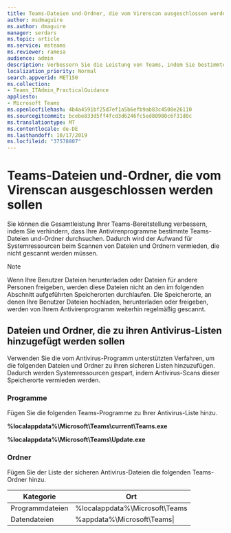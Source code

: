 ```yaml
---
title: Teams-Dateien und-Ordner, die vom Virenscan ausgeschlossen werden sollen
author: msdmaguire
ms.author: dmaguire
manager: serdars
ms.topic: article
ms.service: msteams
ms.reviewer: ramesa
audience: admin
description: Verbessern Sie die Leistung von Teams, indem Sie bestimmte Dateien und Ordner aus dem normalen Virenscan ausschließen.
localization_priority: Normal
search.appverid: MET150
ms.collection:
- Teams_ITAdmin_PracticalGuidance
appliesto:
- Microsoft Teams
ms.openlocfilehash: 4b4a4591bf25d7ef1a5b6efb9ab83c4508e26110
ms.sourcegitcommit: bcebe833d5ff4fcd3d6246fc5ed80980c6f31d0c
ms.translationtype: MT
ms.contentlocale: de-DE
ms.lasthandoff: 10/17/2019
ms.locfileid: "37578807"
---
```

<a name="teams-files-and-folders-to-exclude-from-antivirus-scanning"></a>Teams-Dateien und-Ordner, die vom Virenscan ausgeschlossen werden sollen
=================================

Sie können die Gesamtleistung Ihrer Teams-Bereitstellung verbessern, indem Sie verhindern, dass Ihre Antivirenprogramme bestimmte Teams-Dateien und-Ordner durchsuchen. Dadurch wird der Aufwand für Systemressourcen beim Scannen von Dateien und Ordnern vermieden, die nicht gescannt werden müssen.

> [!NOTE]
> Wenn Ihre Benutzer Dateien herunterladen oder Dateien für andere Personen freigeben, werden diese Dateien nicht an den im folgenden Abschnitt aufgeführten Speicherorten durchlaufen. Die Speicherorte, an denen Ihre Benutzer Dateien hochladen, herunterladen oder freigeben, werden von Ihrem Antivirenprogramm weiterhin regelmäßig gescannt.

## <a name="files-and-folders-to-add-to-your-antivirus-safe-lists"></a>Dateien und Ordner, die zu ihren Antivirus-Listen hinzugefügt werden sollen

Verwenden Sie die vom Antivirus-Programm unterstützten Verfahren, um die folgenden Dateien und Ordner zu ihren sicheren Listen hinzuzufügen. Dadurch werden Systemressourcen gespart, indem Antivirus-Scans dieser Speicherorte vermieden werden.

### <a name="programs"></a>Programme

Fügen Sie die folgenden Teams-Programme zu Ihrer Antivirus-Liste hinzu.

**%localappdata%\Microsoft\Teams\current\Teams.exe**

**%localappdata%\Microsoft\Teams\Update.exe**

### <a name="folders"></a>Ordner

Fügen Sie der Liste der sicheren Antivirus-Dateien die folgenden Teams-Ordner hinzu.

|Kategorie  |Ort  |
|---------|---------|
|Programmdateien  |%localappdata%\Microsoft\Teams|
|Datendateien     |%appdata%\Microsoft\Teams\|
